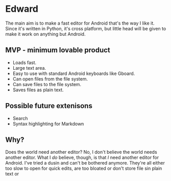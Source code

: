 
# Edward

The main aim is to make a fast editor for Android that's the way I
like it. Since it's written in Python, it's cross platform, but little
head will be given to make it work on anything but Android.

## MVP - minimum lovable  product
- Loads fast.
- Large text area.
- Easy to use with standard Android keyboards like Gboard.
- Can open files from the file system.
- Can save files to the file system.
- Saves files as plain text.

## Possible future extenisons
- Search
- Syntax highlighting for Markdown

## Why?
Does the world need another editor? No, I don't believe the world
needs another editor. What I _do_ believe, though, is that _I_ need
another editor for Android. I've tried a dusin and can't be bothered
anymore. They're all either too slow to open for quick edits, are too
bloated or don't store file sin plain text or
